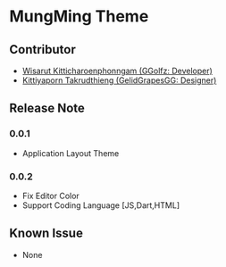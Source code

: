 # MungMing Theme

## Contributor

- <a href="https://github.com/ggolfz">Wisarut Kitticharoenphonngam (GGolfz: Developer)</a> 
- <a href="https://github.com/GelidGrapesGG">Kittiyaporn Takrudthieng (GelidGrapesGG: Designer)</a>

## Release Note

### 0.0.1
- Application Layout Theme
### 0.0.2
- Fix Editor Color
- Support Coding Language [JS,Dart,HTML]

## Known Issue
- None